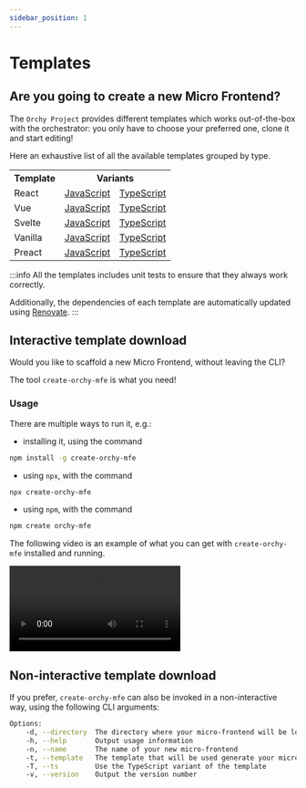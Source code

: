```yaml
---
sidebar_position: 1
---
```


# Templates

## Are you going to create a new Micro Frontend?

The `Orchy Project` provides different templates which works out-of-the-box with the orchestrator: you only have to choose your preferred one, clone it and start editing!

Here an exhaustive list of all the available templates grouped by type.

<table>
    <tr>
        <th>Template</th>
        <th colspan="2">Variants</th>
    </tr>
    <tr>
        <td>React</td>
        <td>
            <a href="https://github.com/orchy-mfe/orchy-react-js-template">JavaScript</a>
        </td>
        <td>
            <a href="https://github.com/orchy-mfe/orchy-react-js-typescript-template">TypeScript</a>
        </td>
    </tr>
    <tr>
        <td>Vue</td>
        <td>
            <a href="https://github.com/orchy-mfe/orchy-vue-js-template">JavaScript</a>
        </td>
        <td>
            <a href="https://github.com/orchy-mfe/orchy-vue-js-typescript-template">TypeScript</a>
        </td>
    </tr>
    <tr>
        <td>Svelte</td>
        <td>
            <a href="https://github.com/orchy-mfe/orchy-svelte-template">JavaScript</a>
        </td>
        <td>
            <a href="https://github.com/orchy-mfe/orchy-svelte-typescript-template">TypeScript</a>
        </td>
    </tr>
    <tr>
        <td>Vanilla</td>
        <td>
            <a href="https://github.com/orchy-mfe/orchy-vanilla-template">JavaScript</a>
        </td>
        <td>
            <a href="https://github.com/orchy-mfe/orchy-vanilla-typescript-template">TypeScript</a>
        </td>
    </tr>
    <tr>
        <td>Preact</td>
        <td>
            <a href="https://github.com/orchy-mfe/orchy-preact-js-template">JavaScript</a>
        </td>
        <td>
            <a href="https://github.com/orchy-mfe/orchy-preact-js-typescript-template">TypeScript</a>
        </td>
    </tr>
</table>

:::info
All the templates includes unit tests to ensure that they always work correctly.

Additionally, the dependencies of each template are automatically updated using [Renovate](https://docs.renovatebot.com/).
:::

## Interactive template download

Would you like to scaffold a new Micro Frontend, without leaving the CLI?

The tool `create-orchy-mfe` is what you need!

### Usage

There are multiple ways to run it, e.g.:
- installing it, using the command
```bash 
npm install -g create-orchy-mfe
```
- using `npx`, with the command 
```bash
npx create-orchy-mfe
```
- using `npm`, with the command
```bash 
npm create orchy-mfe
```

The following video is an example of what you can get with `create-orchy-mfe` installed and running.

<video controls>
    <source src="/create-orchy-mfe.mp4"></source>
</video>

## Non-interactive template download

If you prefer, `create-orchy-mfe` can also be invoked in a non-interactive way, using the following CLI arguments:

```bash
Options:
    -d, --directory  The directory where your micro-frontend will be located
    -h, --help       Output usage information
    -n, --name       The name of your new micro-frontend
    -t, --template   The template that will be used generate your micro-frontend
    -T, --ts         Use the TypeScript variant of the template
    -v, --version    Output the version number
```